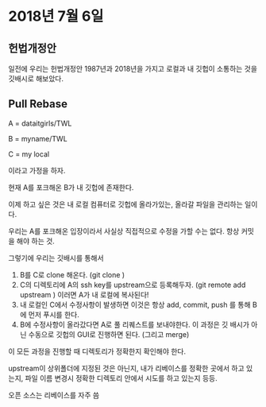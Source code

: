 # 2018년 7월 6일

## 헌법개정안

일전에 우리는 헌법개정안 1987년과 2018년을 가지고 로컬과 내 깃헙이 소통하는 것을 깃배시로 해보았다. 



## Pull Rebase

A = dataitgirls/TWL

B = myname/TWL

C = my local

이라고 가정을 하자.



현재 A를 포크해온 B가 내 깃헙에 존재한다.

이제 하고 싶은 것은 내 로컬 컴퓨터로 깃헙에 올라가있는, 올라갈 파일을 관리하는 일이다.



우리는 A를 포크해온 입장이라서 사실상 직접적으로 수정을 가할 수는 없다. 항상 커밋을 해야 하는 것.

그렇기에 우리는 깃배시를 통해서

1. B를 C로 clone 해온다. (git clone <ssh key>)
2. C의 디렉토리에 A의 ssh key를 upstream으로 등록해두자. (git remote add upstream <ssh key>)
   이러면 A가 내 로컬에 복사된다!
3. 내 로컬인 C에서 수정사항이 발생하면 이것은 항상 add, commit, push 를 통해 B에 먼저 푸시를 한다.
4. B에 수정사항이 올라갔다면 A로 풀 리퀘스트를 보내야한다. 이 과정은 깃 배시가 아닌 수동으로 깃헙의 GUI로 진행하면 된다. (그리고 merge)



이 모든 과정을 진행할 때 디렉토리가 정확한지 확인해야 한다. 

upstream이 상위폴더에 지정된 것은 아닌지, 내가 리베이스를 정확한 곳에서 하고 있는지, 파일 이름 변경시 정확한 디렉토리 안에서 시도를 하고 있는지 등등.

오픈 소스는 리베이스를 자주 씀